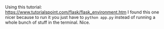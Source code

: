 Using this tutorial: https://www.tutorialspoint.com/flask/flask_environment.htm
I found this one nicer because to run it you just have to  `python app.py` instead of running a whole bunch of stuff in the terminal. Nice.

